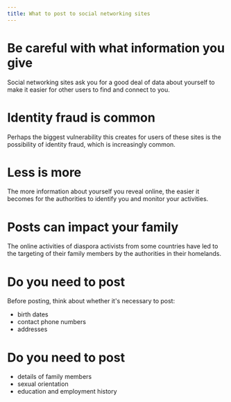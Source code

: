 ```yaml
---
title: What to post to social networking sites
---
```

# Be careful with what information you give
Social networking sites ask you for a good deal of data about yourself to make it easier for other users to find and connect to you.
# Identity fraud is common
Perhaps the biggest vulnerability this creates for users of these sites is the possibility of identity fraud, which is increasingly common.
# Less is more
The more information about yourself you reveal online, the easier it becomes for the authorities to identify you and monitor your activities.
# Posts can impact your family
The online activities of diaspora activists from some countries have led to the targeting of their family members by the authorities in their homelands.
# Do you need to post
Before posting, think about whether it's necessary to post:
 - birth dates
 - contact phone numbers
 - addresses
# Do you need to post
 - details of family members
 - sexual orientation
 - education and employment history
